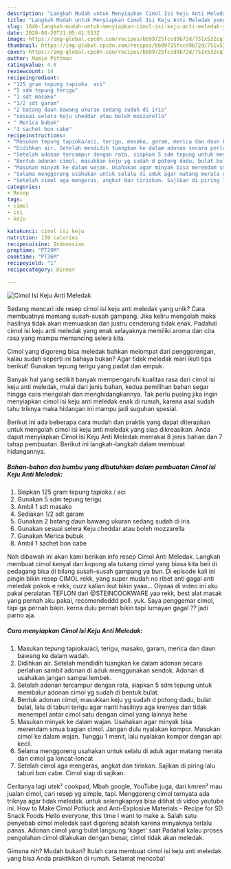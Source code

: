 ```yaml
---
description: "Langkah Mudah untuk Menyiapkan Cimol Isi Keju Anti Meledak yang Enak"
title: "Langkah Mudah untuk Menyiapkan Cimol Isi Keju Anti Meledak yang Enak"
slug: 1646-langkah-mudah-untuk-menyiapkan-cimol-isi-keju-anti-meledak-yang-enak
date: 2020-08-20T21:05:41.553Z
image: https://img-global.cpcdn.com/recipes/bb99725fccd9b72d/751x532cq70/cimol-isi-keju-anti-meledak-foto-resep-utama.jpg
thumbnail: https://img-global.cpcdn.com/recipes/bb99725fccd9b72d/751x532cq70/cimol-isi-keju-anti-meledak-foto-resep-utama.jpg
cover: https://img-global.cpcdn.com/recipes/bb99725fccd9b72d/751x532cq70/cimol-isi-keju-anti-meledak-foto-resep-utama.jpg
author: Mamie Pittman
ratingvalue: 4.8
reviewcount: 14
recipeingredient:
- "125 gram tepung tapioka  aci"
- "5 sdm tepung terigu"
- "1 sdt masako"
- "1/2 sdt garam"
- "2 batang daun bawang ukuran sedang sudah di iris"
- "sesuai selera Keju cheddar atau boleh mozzarella"
- " Merica bubuk"
- "1 sachet bon cabe"
recipeinstructions:
- "Masukan tepung tapioka/aci, terigu, masako, garam, merica dan daun bawang ke dalam wadah."
- "Didihkan air. Setelah mendidih tuangkan ke dalam adonan secara perlahan sambil adonan di aduk menggunakan sendok. Adonan di usahakan jangan sampai lembek."
- "Setelah adonan tercampur dengan rata, siapkan 5 sdm tepung untuk membalur adonan cimol yg sudah di bentuk bulat."
- "Bentuk adonan cimol, masukkan keju yg sudah d potong dadu, bulat bulat, lalu di taburi terigu agar nanti hasilnya aga krenyes dan tidak menempel antar cimol satu dengan cimol yang lainnya hehe"
- "Masukan minyak ke dalam wajan. Usahakan agar minyak bisa merendam smua bagian cimol. Jangan dulu nyalakan kompor. Masukan cimol ke dalam wajan. Tunggu 1 menit, lalu nyalakan kompor dengan api kecil."
- "Selama menggoreng usahakan untuk selalu di aduk agar matang merata dan cimol ga loncat-loncat"
- "Setelah cimol aga mengeras, angkat dan tiriskan. Sajikan di piring lalu taburi bon cabe. Cimol siap di sajikan."
categories:
- Resep
tags:
- cimol
- isi
- keju

katakunci: cimol isi keju 
nutrition: 159 calories
recipecuisine: Indonesian
preptime: "PT29M"
cooktime: "PT36M"
recipeyield: "1"
recipecategory: Dinner

---
```



![Cimol Isi Keju Anti Meledak](https://img-global.cpcdn.com/recipes/bb99725fccd9b72d/751x532cq70/cimol-isi-keju-anti-meledak-foto-resep-utama.jpg)

Sedang mencari ide resep cimol isi keju anti meledak yang unik? Cara membuatnya memang susah-susah gampang. Jika keliru mengolah maka hasilnya tidak akan memuaskan dan justru cenderung tidak enak. Padahal cimol isi keju anti meledak yang enak selayaknya memiliki aroma dan cita rasa yang mampu memancing selera kita.

Cimol yang digoreng bisa meledak bahkan melompat dari penggorengan, kalau sudah seperti ini bahaya bukan? Agar tidak meledak mari ikuti tips berikut! Gunakan tepung terigu yang padat dan empuk.

Banyak hal yang sedikit banyak mempengaruhi kualitas rasa dari cimol isi keju anti meledak, mulai dari jenis bahan, kedua pemilihan bahan segar hingga cara mengolah dan menghidangkannya. Tak perlu pusing jika ingin menyiapkan cimol isi keju anti meledak enak di rumah, karena asal sudah tahu triknya maka hidangan ini mampu jadi suguhan spesial.


Berikut ini ada beberapa cara mudah dan praktis yang dapat diterapkan untuk mengolah cimol isi keju anti meledak yang siap dikreasikan. Anda dapat menyiapkan Cimol Isi Keju Anti Meledak memakai 8 jenis bahan dan 7 tahap pembuatan. Berikut ini langkah-langkah dalam membuat hidangannya.

<!--inarticleads1-->

##### Bahan-bahan dan bumbu yang dibutuhkan dalam pembuatan Cimol Isi Keju Anti Meledak:

1. Siapkan 125 gram tepung tapioka / aci
1. Gunakan 5 sdm tepung terigu
1. Ambil 1 sdt masako
1. Sediakan 1/2 sdt garam
1. Gunakan 2 batang daun bawang ukuran sedang sudah di iris
1. Gunakan sesuai selera Keju cheddar atau boleh mozzarella
1. Gunakan  Merica bubuk
1. Ambil 1 sachet bon cabe


Nah dibawah ini akan kami berikan info resep Cimol Anti Meledak. Langkah membuat cimol kenyal dan kopong ala tukang cimol yang biasa kita beli di pedagang bisa di bilang susah-susah gampang ya bun. Di episode kali ini pingin bikin resep CIMOL rekk, yang super mudah no ribet anti gagal anti meledak pokok e rekk, cuzz kalian ikut bikin yaaa… Oiyaaa di video ini aku pakai peralatan TEFLON dari @STEINCOOKWARE yaa rekk, best alat masak yang pernah aku pakai, recomendeddd poll. yuk. Saya penggemar cimol, tapi ga pernah bikin. kerna dulu pernah bikin tapi lumayan gagal ?? jadi parno aja. 

<!--inarticleads2-->

##### Cara menyiapkan Cimol Isi Keju Anti Meledak:

1. Masukan tepung tapioka/aci, terigu, masako, garam, merica dan daun bawang ke dalam wadah.
1. Didihkan air. Setelah mendidih tuangkan ke dalam adonan secara perlahan sambil adonan di aduk menggunakan sendok. Adonan di usahakan jangan sampai lembek.
1. Setelah adonan tercampur dengan rata, siapkan 5 sdm tepung untuk membalur adonan cimol yg sudah di bentuk bulat.
1. Bentuk adonan cimol, masukkan keju yg sudah d potong dadu, bulat bulat, lalu di taburi terigu agar nanti hasilnya aga krenyes dan tidak menempel antar cimol satu dengan cimol yang lainnya hehe
1. Masukan minyak ke dalam wajan. Usahakan agar minyak bisa merendam smua bagian cimol. Jangan dulu nyalakan kompor. Masukan cimol ke dalam wajan. Tunggu 1 menit, lalu nyalakan kompor dengan api kecil.
1. Selama menggoreng usahakan untuk selalu di aduk agar matang merata dan cimol ga loncat-loncat
1. Setelah cimol aga mengeras, angkat dan tiriskan. Sajikan di piring lalu taburi bon cabe. Cimol siap di sajikan.


Ceritanya lagi utek² cookpad, Mbah google, YouTube juga, dari kmren² mau jualan cimol, cari resep yg simple, tapi. Menggoreng cimol ternyata ada triknya agar tidak meledak. untuk selengkapnya bisa dilihat di video youtube ini. How to Make Cimol Potluck and Anti-Explosive Materials - Recipe for SD Snack Foods Hello everyone, this time I want to make a. Salah satu penyebab cimol meledak saat digoreng adalah karena minyaknya terlalu panas. Adonan cimol yang bulat langsung &#39;kaget&#39; saat Padahal kalau proses pengolahan cimol dilakukan dengan benar, cimol tidak akan meledak. 

Gimana nih? Mudah bukan? Itulah cara membuat cimol isi keju anti meledak yang bisa Anda praktikkan di rumah. Selamat mencoba!
